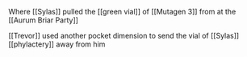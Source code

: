 Where [[Sylas]] pulled the [[green vial]] of [[Mutagen 3]] from at the [[Aurum Briar Party]]

[[Trevor]] used another pocket dimension to send the vial of [[Sylas]] [[phylactery]] away from him